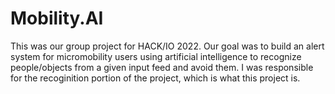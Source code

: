 # Mobility.AI
This was our group project for HACK/IO 2022. Our goal was to build an alert system for micromobility users using artificial intelligence to recognize
people/objects from a given input feed and avoid them. I was responsible for the recoginition portion of the project, which is what this project is. 

